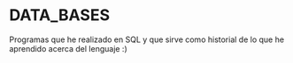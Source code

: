 # DATA_BASES
Programas que he realizado en SQL y que sirve como historial de lo que he aprendido acerca del lenguaje :) 
